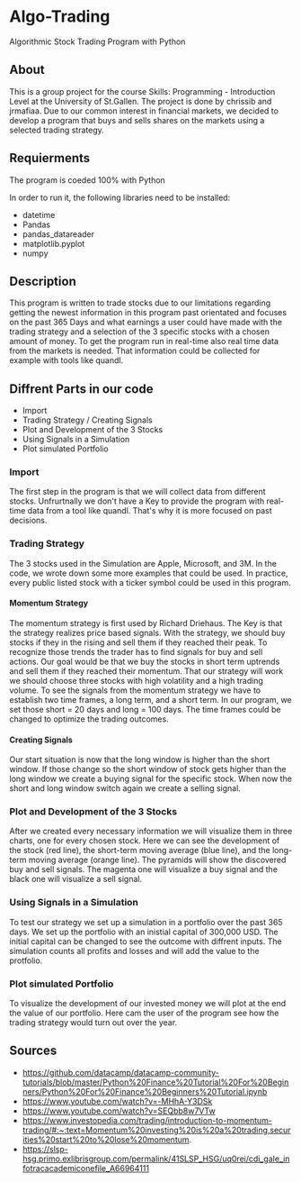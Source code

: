 # Algo-Trading
Algorithmic Stock Trading Program with Python


## About 
This is a group project for the course Skills: Programming - Introduction Level at the University of St.Gallen. The project is done by chrissib and jrmafiaa. Due to our common interest in financial markets, we decided to develop a program that buys and sells shares on the markets using a selected trading strategy.

## Requierments  
The program is coeded 100% with Python

In order to run it, the following libraries need to be installed:    
* datetime
* Pandas
* pandas_datareader
* matplotlib.pyplot
* numpy

## Description

This program is written to trade stocks due to our limitations regarding getting the newest information in this program past orientated and focuses on the past 365 Days and what earnings a user could have made with the trading strategy and a selection of the 3 specific stocks with a chosen amount of money. To get the program run in real-time also real time data from the markets is needed. That information could be collected for example with tools like quandl. 

## Diffrent Parts in our code  
* Import
* Trading Strategy / Creating Signals
* Plot and Development of the 3 Stocks
* Using Signals in a Simulation
* Plot simulated Portfolio


### Import
The first step in the program is that we will collect data from different stocks. Unfrurtnally we don't have a Key to provide the program with real-time data from a tool like quandl. That's why it is more focused on past decisions. 


### Trading Strategy
The 3 stocks used in the Simulation are Apple, Microsoft, and 3M. In the code, we wrote down some more examples that could be used. In practice, every public listed stock with a ticker symbol could be used in this program.


#### Momentum Strategy 
The momentum strategy is first used by Richard Driehaus. The Key is that the strategy realizes price based signals. With the strategy, we should buy stocks if they in the rising and sell them if they reached their peak. To recognize those trends the trader has to find signals for buy and sell actions. Our goal would be that we buy the stocks in short term uptrends and sell them if they reached their momentum. That our strategy will work we should choose three stocks with high volatility and a high trading volume. To see the signals from the momentum strategy we have to establish two time frames, a long term, and a short term. In our program, we set those short = 20 days and long = 100 days. The time frames could be changed to optimize the trading outcomes.

#### Creating Signals
Our start situation is now that the long window is higher than the short window. If those change so the short window of stock gets higher than the long window we create a buying signal for the specific stock. When now the short and long window switch again we create a selling signal. 

### Plot and Development of the 3 Stocks
After we created every necessary information we will visualize them in three charts, one for every chosen stock. Here we can see the development of the stock (red line), the short-term moving average (blue line), and the long-term moving average (orange line). The pyramids will show the discovered buy and sell signals. The magenta one will visualize a buy signal and the black one will visualize a sell signal. 

### Using Signals in a Simulation
To test our strategy we set up a simulation in a portfolio over the past 365 days. We set up the portfolio with an inistial capital of 300,000 USD. The initial capital can be changed to see the outcome with diffrent inputs. The simulation counts all profits and losses and will add the value to the protfolio. 

### Plot simulated Portfolio
To visualize the development of our invested money we will plot at the end the value of our portfolio. Here cam the user of the program see how the trading strategy would turn out over the year. 
###  
###   
###  
## Sources 

* https://github.com/datacamp/datacamp-community-tutorials/blob/master/Python%20Finance%20Tutorial%20For%20Beginners/Python%20For%20Finance%20Beginners%20Tutorial.ipynb
* https://www.youtube.com/watch?v=-MHhA-Y3DSk
* https://www.youtube.com/watch?v=SEQbb8w7VTw
* https://www.investopedia.com/trading/introduction-to-momentum-trading/#:~:text=Momentum%20investing%20is%20a%20trading,securities%20start%20to%20lose%20momentum.
* https://slsp-hsg.primo.exlibrisgroup.com/permalink/41SLSP_HSG/uq0rei/cdi_gale_infotracacademiconefile_A66964111 

